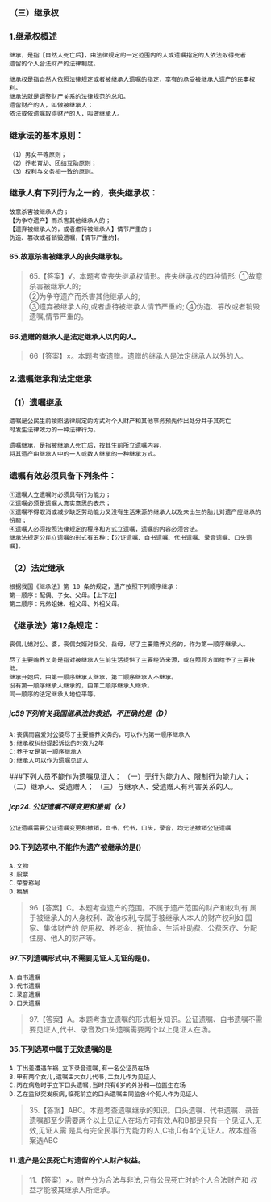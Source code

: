 ### （三）继承权
### 1.继承权概述
    继承，是指【自然人死亡后】，由法律规定的一定范围内的人或遗嘱指定的人依法取得死者
    遗留的个人合法财产的法律制度。
    
    继承权是指自然人依照法律规定或者被继承人遗嘱的指定，享有的承受被继承人遗产的民事权利。
    继承法就是调整财产关系的法律规范的总和。
    遗留财产的人，叫做被继承人；
    依法或依遗嘱取得财产的人，叫做继承人。
    
### 继承法的基本原则：
    （1）男女平等原则；
    （2）养老育幼、团结互助原则；
    （3）权利与义务相一致的原则。
    
### 继承人有下列行为之一的，丧失继承权：
    故意杀害被继承人的；
    【为争夺遗产】而杀害其他继承人的；
    【遗弃被继承人的，或者虐待被继承人】情节严重的；
    伪造、篡改或者销毁遗嘱，【情节严重的】。
    
#### 65.故意杀害被继承人的丧失继承权。
>   65.【答案】√。本题考查丧失继承权情形。丧失继承权的四种情形:
    ①故意杀害被继承人的;    
    ②为争夺遗产而杀害其他继承人的;    
    ③遗弃被继承人的,或者虐待被继承人情节严重的;
    ④伪造、篡改或者销毁遗嘱,情节严重的。   


#### 66.遗赠的继承人是法定继承人以内的人。
>   66【答案】×。本题考查遗赠。遗赠的继承人是法定继承人以外的人。
    
### 2.遗嘱继承和法定继承
### （1）遗嘱继承
    遗嘱是公民生前按照法律规定的方式对个人财产和其他事务预先作出处分并于其死亡
    时发生法律效力的一种法律行为。

    遗嘱继承，是指被继承人死亡后，按其生前所立遗嘱内容，
    将其遗产由继承人中的一人或数人继承的一种继承方式。
    
### 遗嘱有效必须具备下列条件：
    ①遗嘱人立遗嘱时必须具有行为能力；
    ②遗嘱必须是遗嘱人真实意思的表示；
    ③遗嘱不得取消或减少缺乏劳动能力又没有生活来源的继承人以及未出生的胎儿对遗产应继承的份额；
    ④遗嘱人必须按照法律规定的程序和方式立遗嘱，遗嘱的内容必须合法。
    继承法规定公民立遗嘱的形式有五种：【公证遗嘱、自书遗嘱、代书遗嘱、录音遗嘱、口头遗嘱】。
    
### （2）法定继承
    根据我国《继承法》第 10 条的规定，遗产按照下列顺序继承：
    第一顺序：配偶、子女、父母。【上下左】
    第二顺序：兄弟姐妹、祖父母、外祖父母。
    
### 《继承法》第12条规定：
    丧偶儿媳对公、婆，丧偶女婿对岳父、岳母，尽了主要赡养义务的，作为第一顺序继承人。
    
    尽了主要赡养义务是指对被继承人生前生活提供了主要经济来源，或在照顾方面给予了主要扶助。
    继承开始后，由第一顺序继承人继承，第二顺序继承人不继承。
    没有第一顺序继承人继承的，由第二顺序继承人继承。
    同一顺序的法定继承人地位平等。

##### jc59下列有关我国继承法的表述，不正确的是（D）
    A:丧偶而喜爱对公婆尽了主要赡养义务的，可以作为第一顺序继承人
    B:继承权纠纷提起诉讼的时效为2年
    C:养子女是第一顺序继承人
    D:继承人可以作为遗嘱见证人
    
###下列人员不能作为遗嘱见证人：
    （一）无行为能力人、限制行为能力人；
    （二）继承人、受遗赠人；
    （三）与继承人、受遗赠人有利害关系的人。

##### jcp24. 公证遗嘱不得变更和撤销（×）
    公证遗嘱需要公证遗嘱变更和撤销，自书，代书，口头，录音，均无法撤销公证遗嘱

#### 96.下列选项中,不能作为遗产被继承的是()
    A.文物
    B.股票
    C.荣誉称号
    D.稿酬
>   96【答案】C。本题考查遗产的范围。不属于遗产范围的财产和权利有
    属于被继承人的人身权利、政治权利,专属于被继承人本人的财产权利如:国家、集体财产的
    使用权、养老金、抚恤金、生活补助费、公费医疗、分配住房、他人的财产等。


#### 97.下列遗嘱形式中,不需要见证人见证的是()。
    A.自书遗嘱
    B.代书遗嘱
    C.录音遗嘱
    D.口头遗嘱
>   97.【答案】A。本题考查立遗嘱的形式相关知识。公证遗嘱、自书遗嘱不需
要见证人,代书、录音及口头遗嘱需要两个以上见证人在场。

#### 35.下列选项中属于无效遗嘱的是
    A.丁出差遭遇车祸,立下录音遗嘱,有一名公证员在场
    B.甲有两个女儿,遗嘱由大女儿代书,二女儿作为见证人
    C.丙在病危时于立下口头遗嘱,当时只有6岁的外孙和一位医生在场
    D.乙在监狱突发疾病,临死前立的口头遗嘱由同监舍4个犯人作为见证人
>   35.【答案】ABC。本题考查遗嘱继承的知识。口头遗嘱、代书遗嘱、录音
    遗嘱都至少需要两个以上见证人在场方可有效,A和B都是只有一个见证人,无效,见证人需
    是具有完全民事行为能力的人,C错,D有4个见证人。故本题答案选ABC

#### 11.遗产是公民死亡时遗留的个人财产权益。
>   11.【答案】×。财产分为合法与非法,只有公民死亡时的个人合法财产和
    权益才能被其继承人所继承。








    
